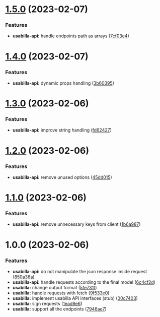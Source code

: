 # [1.5.0](https://gitlab.wonderflow.ai/dev/platform/usabilla/compare/v1.4.0...v1.5.0) (2023-02-07)


### Features

* **usabilla-api:** handle endpoints path as arrays ([7cf03e4](https://gitlab.wonderflow.ai/dev/platform/usabilla/commit/7cf03e407c1ff19ed06aee777e02ad819ab6058d))

# [1.4.0](https://gitlab.wonderflow.ai/dev/platform/usabilla/compare/v1.3.0...v1.4.0) (2023-02-07)


### Features

* **usabilla-api:** dynamic props handling ([3b60395](https://gitlab.wonderflow.ai/dev/platform/usabilla/commit/3b60395f70cb7bf8cd848eb90b134915b309565a))

# [1.3.0](https://gitlab.wonderflow.ai/dev/platform/usabilla/compare/v1.2.0...v1.3.0) (2023-02-06)


### Features

* **usabilla-api:** improve string handling ([fd62427](https://gitlab.wonderflow.ai/dev/platform/usabilla/commit/fd6242715f1434b3264e5650e8a85566d53f5f04))

# [1.2.0](https://gitlab.wonderflow.ai/dev/platform/usabilla/compare/v1.1.0...v1.2.0) (2023-02-06)


### Features

* **usabilla-api:** remove unused options ([45dd015](https://gitlab.wonderflow.ai/dev/platform/usabilla/commit/45dd0151b650842908d07805f2cfc281719fa4c6))

# [1.1.0](https://gitlab.wonderflow.ai/dev/platform/usabilla/compare/v1.0.0...v1.1.0) (2023-02-06)


### Features

* **usabilla-api:** remove unnecessary keys from client ([1b6a987](https://gitlab.wonderflow.ai/dev/platform/usabilla/commit/1b6a9879995a1c6c65063917ba8da5df062ec212))

# 1.0.0 (2023-02-06)


### Features

* **usabilla-api:** do not manipulate the json response inside request ([850a36a](https://gitlab.wonderflow.ai/dev/platform/usabilla/commit/850a36abc3ff5fa9f921f95d97bdddff60d1b692))
* **usabilla-api:** handle requests according to the final model ([6c4cf2d](https://gitlab.wonderflow.ai/dev/platform/usabilla/commit/6c4cf2d015af6f747a303ff68f33ac6dcfbbbb12))
* **usabilla:** change output format ([5fe731f](https://gitlab.wonderflow.ai/dev/platform/usabilla/commit/5fe731f17c5dc3f4ec7f0bf611231e5df0053f62))
* **usabilla:** handle requests with fetch ([9f533e0](https://gitlab.wonderflow.ai/dev/platform/usabilla/commit/9f533e054507e42fd678294f6099d325d4cce285))
* **usabilla:** implement usabilla API interfaces (stub) ([00c7403](https://gitlab.wonderflow.ai/dev/platform/usabilla/commit/00c74037e8a687afd9067c58daedb1584fd65427))
* **usabilla:** sign requests ([1ead9e6](https://gitlab.wonderflow.ai/dev/platform/usabilla/commit/1ead9e600b6f6395a01b4d8731fe94ef1b2c6afb))
* **usabilla:** support all the endpoints ([7946ae7](https://gitlab.wonderflow.ai/dev/platform/usabilla/commit/7946ae76759c2e9af6058b5bf01c6b2e1557b3ed))
